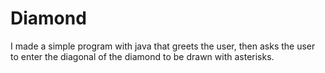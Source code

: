 # Diamond

  I made a simple program with java that greets the user, then asks the user to enter 
	the diagonal of the diamond to be drawn with asterisks.
